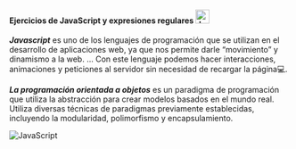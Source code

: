 #### Ejercicios de JavaScript y expresiones regulares <img alt="JavaScript"  width="25" src="https://media.giphy.com/media/ln7z2eWriiQAllfVcn/giphy.gif" />



 ___Javascript___ es uno de los lenguajes de programación que se utilizan en el desarrollo de aplicaciones web, ya que nos permite darle “movimiento” y dinamismo a la web. ... Con este lenguaje podemos hacer interacciones, animaciones y peticiones al servidor sin necesidad de recargar la página💻.
 
 ___La programación orientada a objetos___ es un paradigma de programación que utiliza la abstracción para crear modelos basados en el mundo real. Utiliza diversas técnicas de paradigmas previamente establecidas, incluyendo la modularidad, polimorfismo y encapsulamiento.
 
 
<img alt="JavaScript"  src="https://hackernoon.com/images/1*OF0xEMkWBv-69zvmNs6RDQ.gif" />
 
